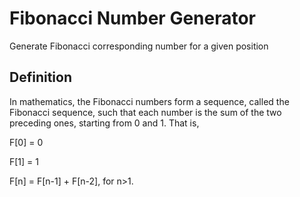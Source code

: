# Fibonacci Number Generator
Generate Fibonacci corresponding number for a given position

## Definition

In mathematics, the Fibonacci numbers form a sequence, called the Fibonacci sequence, such that each number is the sum of the two preceding ones, starting from 0 and 1. That is,

F[0] = 0

F[1] = 1

F[n] = F[n-1] + F[n-2], for n>1.
